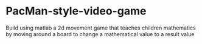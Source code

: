 # PacMan-style-video-game
Build using matlab a 2d movement game that teaches children mathematics by moving around a board to change a mathematical value to a result value
